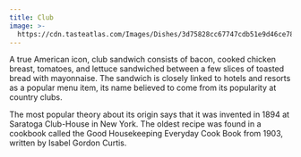 ```yaml
---
title: Club
image: >-
  https://cdn.tasteatlas.com/Images/Dishes/3d75828cc67747cdb51e9d46ce780ea1.jpg?w=905&h=510
---
```



A true American icon, club sandwich consists of bacon, cooked chicken breast, tomatoes, and lettuce sandwiched between a few slices of toasted bread with mayonnaise. The sandwich is closely linked to hotels and resorts as a popular menu item, its name believed to come from its popularity at country clubs.

The most popular theory about its origin says that it was invented in 1894 at Saratoga Club-House in New York. The oldest recipe was found in a cookbook called the Good Housekeeping Everyday Cook Book from 1903, written by Isabel Gordon Curtis.
